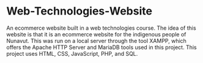 # Web-Technologies-Website
An ecommerce website built in a web technologies course. The idea of this website is that it is an ecommerce website for the indigenous people of Nunavut. This was run on a local server through the tool XAMPP, which offers the Apache HTTP Server and MariaDB tools used in this project. This project uses HTML, CSS, JavaScript, PHP, and SQL.

